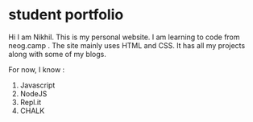 # student portfolio 

Hi I am Nikhil.
This is my personal website.
I am learning to code from neog.camp .
The site mainly uses HTML and CSS.
It has all my projects along with some of my blogs.

For now, I know :

1. Javascript
1. NodeJS
1. Repl.it
1. CHALK
